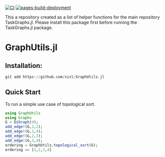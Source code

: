 [![CI](https://github.com/sisl/GraphUtils.jl/actions/workflows/ci.yml/badge.svg)](https://github.com/sisl/GraphUtils.jl/actions/workflows/ci.yml)
[![pages-build-deployment](https://github.com/sisl/GraphUtils.jl/actions/workflows/pages/pages-build-deployment/badge.svg)](https://github.com/sisl/GraphUtils.jl/actions/workflows/pages/pages-build-deployment)

This a repository created as a list of helper functions for the main repository TaskGraphs.jl. Please install this package first before running the TaskGraphs.jl package.
# GraphUtils.jl
## Installation:
```julia
git add https://github.com/sisl/GraphUtils.jl
```


## Quick Start
To run a simple use case of topological sort.
```julia
using GraphUtils
using Graphs
G = DiGraph(4);
add_edge!(G,1,2);
add_edge!(G,1,4);
add_edge!(G,2,3);
add_edge!(G,3,4);
ordering = GraphUtils.topological_sort(G);
ordering == [1,2,3,4]

```
